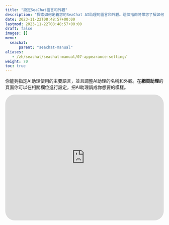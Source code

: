 ```yaml
---
title: "設定SeaChat語言和外觀"
description: "探索如何定義您的SeaChat AI助理的語言和外觀。這個指南將帶您了解如何在網頁助理的設定頁面中調整AI助理，以及如何調整其名稱和界面以符合您的品牌風格。"
date: 2023-11-22T08:48:57+00:00
lastmod: 2023-11-22T08:48:57+00:00
draft: false
images: []
menu:
  seachat:
      parent: "seachat-manual"
aliases:
   - /zh/seachat/seachat-manual/07-appearance-setting/
weight: 70
toc: true
---
```


你能夠指定AI助理使用的主要語言，並且調整AI助理的名稱和外觀。在**網頁助理**的頁面你可以在相關欄位進行設定，把AI助理調成你想要的模樣。

  <iframe width="100%" height="400" src="https://www.youtube.com/embed/?listType=playlist&list=PL8K7_LTqly449uOg_uBWOPfFyL1fJRjkE&index=13" title="YouTube video player" frameborder="0" allow="accelerometer; autoplay; clipboard-write; encrypted-media; gyroscope; picture-in-picture" allowfullscreen style="border-radius: 30px;"></iframe>
